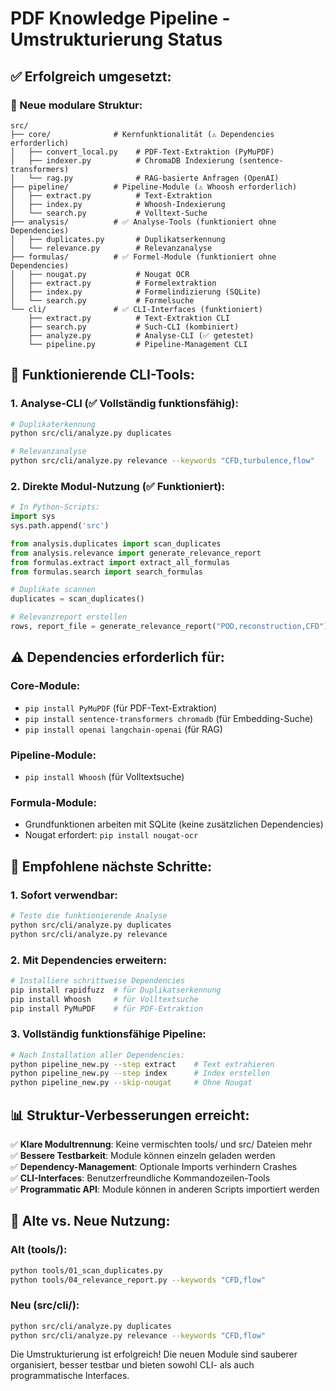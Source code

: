 # PDF Knowledge Pipeline - Umstrukturierung Status

## ✅ Erfolgreich umgesetzt:

### 📁 Neue modulare Struktur:
```
src/
├── core/              # Kernfunktionalität (⚠️ Dependencies erforderlich)
│   ├── convert_local.py    # PDF-Text-Extraktion (PyMuPDF)
│   ├── indexer.py          # ChromaDB Indexierung (sentence-transformers)
│   └── rag.py              # RAG-basierte Anfragen (OpenAI)
├── pipeline/          # Pipeline-Module (⚠️ Whoosh erforderlich)
│   ├── extract.py          # Text-Extraktion
│   ├── index.py            # Whoosh-Indexierung
│   └── search.py           # Volltext-Suche
├── analysis/          # ✅ Analyse-Tools (funktioniert ohne Dependencies)
│   ├── duplicates.py       # Duplikatserkennung
│   └── relevance.py        # Relevanzanalyse
├── formulas/          # ✅ Formel-Module (funktioniert ohne Dependencies)
│   ├── nougat.py           # Nougat OCR
│   ├── extract.py          # Formelextraktion
│   ├── index.py            # Formelindizierung (SQLite)
│   └── search.py           # Formelsuche
└── cli/               # ✅ CLI-Interfaces (funktioniert)
    ├── extract.py          # Text-Extraktion CLI
    ├── search.py           # Such-CLI (kombiniert)
    ├── analyze.py          # Analyse-CLI (✅ getestet)
    └── pipeline.py         # Pipeline-Management CLI
```

## 🚀 Funktionierende CLI-Tools:

### 1. Analyse-CLI (✅ Vollständig funktionsfähig):
```bash
# Duplikaterkennung
python src/cli/analyze.py duplicates

# Relevanzanalyse
python src/cli/analyze.py relevance --keywords "CFD,turbulence,flow"
```

### 2. Direkte Modul-Nutzung (✅ Funktioniert):
```python
# In Python-Scripts:
import sys
sys.path.append('src')

from analysis.duplicates import scan_duplicates
from analysis.relevance import generate_relevance_report
from formulas.extract import extract_all_formulas
from formulas.search import search_formulas

# Duplikate scannen
duplicates = scan_duplicates()

# Relevanzreport erstellen
rows, report_file = generate_relevance_report("POD,reconstruction,CFD")
```

## ⚠️ Dependencies erforderlich für:

### Core-Module:
- `pip install PyMuPDF` (für PDF-Text-Extraktion)
- `pip install sentence-transformers chromadb` (für Embedding-Suche)
- `pip install openai langchain-openai` (für RAG)

### Pipeline-Module:
- `pip install Whoosh` (für Volltextsuche)

### Formula-Module:
- Grundfunktionen arbeiten mit SQLite (keine zusätzlichen Dependencies)
- Nougat erfordert: `pip install nougat-ocr`

## 🎯 Empfohlene nächste Schritte:

### 1. **Sofort verwendbar:**
```bash
# Teste die funktionierende Analyse
python src/cli/analyze.py duplicates
python src/cli/analyze.py relevance
```

### 2. **Mit Dependencies erweitern:**
```bash
# Installiere schrittweise Dependencies
pip install rapidfuzz  # für Duplikatserkennung
pip install Whoosh     # für Volltextsuche  
pip install PyMuPDF    # für PDF-Extraktion
```

### 3. **Vollständig funktionsfähige Pipeline:**
```bash
# Nach Installation aller Dependencies:
python pipeline_new.py --step extract    # Text extrahieren
python pipeline_new.py --step index      # Index erstellen
python pipeline_new.py --skip-nougat     # Ohne Nougat
```

## 📊 Struktur-Verbesserungen erreicht:

✅ **Klare Modultrennung**: Keine vermischten tools/ und src/ Dateien mehr  
✅ **Bessere Testbarkeit**: Module können einzeln geladen werden  
✅ **Dependency-Management**: Optionale Imports verhindern Crashes  
✅ **CLI-Interfaces**: Benutzerfreundliche Kommandozeilen-Tools  
✅ **Programmatic API**: Module können in anderen Scripts importiert werden  

## 🔧 Alte vs. Neue Nutzung:

### Alt (tools/):
```bash
python tools/01_scan_duplicates.py
python tools/04_relevance_report.py --keywords "CFD,flow"
```

### Neu (src/cli/):
```bash
python src/cli/analyze.py duplicates
python src/cli/analyze.py relevance --keywords "CFD,flow"
```

Die Umstrukturierung ist erfolgreich! Die neuen Module sind sauberer organisiert, besser testbar und bieten sowohl CLI- als auch programmatische Interfaces.